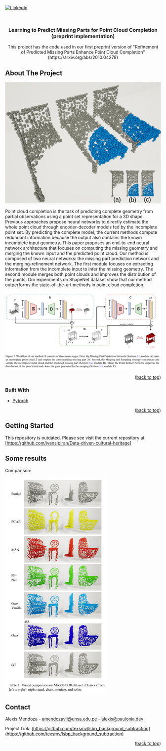 <div id="top"></div>

<!-- [![Contributors][contributors-shield]][contributors-url] -->
<!-- [![Forks][forks-shield]][forks-url]
[![Stargazers][stars-shield]][stars-url]
[![Issues][issues-shield]][issues-url]
[![MIT License][license-shield]][license-url] -->
[![LinkedIn][linkedin-shield]][linkedin-url]



<!-- PROJECT LOGO -->
<br />

<h3 align="center">Learning to Predict Missing Parts for Point Cloud Completion (preprint implementation)</h3>

  <p align="center">
    This project has the code used in our first preprint version of "Refinement of Predicted Missing Parts Enhance Point Cloud Completion" (https://arxiv.org/abs/2010.04278)
    <br />
  </p>
</div>


<!-- ABOUT THE PROJECT -->
## About The Project

<!-- [![Product Name Screen Shot][product-screenshot]](https://example.com) -->
![Alt Text](images/completion.png)

Point cloud completion is the task of predicting complete geometry from partial observations using a point set representation for a 3D shape. Previous approaches propose neural networks to directly estimate the whole point cloud through encoder-decoder models fed by the incomplete point set. By predicting the complete model, the current methods compute redundant information because the output also contains the known incomplete input geometry. This paper proposes an end-to-end neural network architecture that focuses on computing the missing geometry and merging the known input and the predicted point cloud. Our method is composed of two neural networks: the missing part prediction network and the merging-refinement network. The first module focuses on extracting information from the incomplete input to infer the missing geometry. The second module merges both point clouds and improves the distribution of the points. Our experiments on ShapeNet dataset show that our method outperforms the state-of-the-art methods in point cloud completion. 

![Alt Text](images/architecture.png)



<p align="right">(<a href="#top">back to top</a>)</p>



### Built With

* [Pytorch](https://pytorch.org/)

<p align="right">(<a href="#top">back to top</a>)</p>



<!-- GETTING STARTED -->
## Getting Started

This repository is outdated. Please see visit the current repository at [https://github.com/ivansipiran/Data-driven-cultural-heritage]

## Some results

<!-- [![Product Name Screen Shot][product-screenshot]](https://example.com) -->
<p> Comparison: </p>

![Alt Text](images/comparison.png)


<!-- CONTACT -->
## Contact

Alexis Mendoza - amendozavil@unsa.edu.pe - alexis@paulonia.dev

Project Link: [https://github.com/texsmv/lsbp_background_subtraction](https://github.com/texsmv/lsbp_background_subtraction)

<p align="right">(<a href="#top">back to top</a>)</p>




<!-- MARKDOWN LINKS & IMAGES -->
<!-- https://www.markdownguide.org/basic-syntax/#reference-style-links -->
[contributors-shield]: https://img.shields.io/github/contributors/github_username/repo_name.svg?style=for-the-badge
[contributors-url]: https://github.com/texsmv/lsbp_background_subtraction/graphs/contributors
[forks-shield]: https://img.shields.io/github/forks/github_username/repo_name.svg?style=for-the-badge
[forks-url]: https://github.com/github_username/repo_name/network/members
[stars-shield]: https://img.shields.io/github/stars/github_username/repo_name.svg?style=for-the-badge
[stars-url]: https://github.com/github_username/repo_name/stargazers
[issues-shield]: https://img.shields.io/github/issues/github_username/repo_name.svg?style=for-the-badge
[issues-url]: https://github.com/github_username/repo_name/issues
[license-shield]: https://img.shields.io/github/license/github_username/repo_name.svg?style=for-the-badge
[license-url]: https://github.com/github_username/repo_name/blob/master/LICENSE.txt
[linkedin-shield]: https://img.shields.io/badge/-LinkedIn-black.svg?style=for-the-badge&logo=linkedin&colorB=555
[linkedin-url]: https://www.linkedin.com/in/alexismv/
[product-screenshot]: images/screenshot.png

